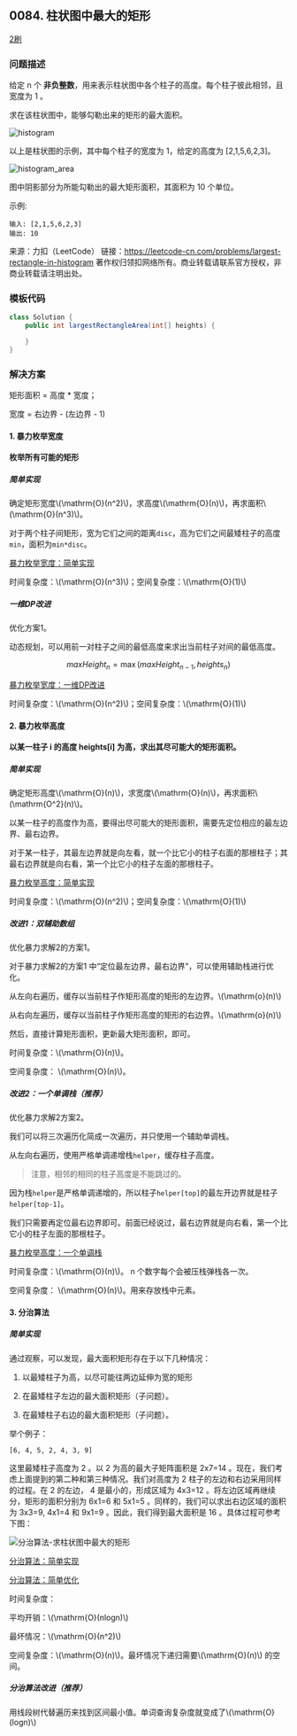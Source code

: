 <script src="https://cdn.bootcss.com/mathjax/2.7.7/MathJax.js?config=TeX-AMS-MML_HTMLorMML"></script>

## 0084. 柱状图中最大的矩形

[2刷](qu0084/solu/Solution.java)

### 问题描述

给定 n 个 **非负整数**，用来表示柱状图中各个柱子的高度。每个柱子彼此相邻，且宽度为 1 。

求在该柱状图中，能够勾勒出来的矩形的最大面积。

![histogram](../../../../../../resources/leetcode/0084_柱状图中最大的矩形_histogram.png)

以上是柱状图的示例，其中每个柱子的宽度为 1，给定的高度为 [2,1,5,6,2,3]。

![histogram_area](../../../../../../resources/leetcode/0084_柱状图中最大的矩形_histogram_area.png) 

图中阴影部分为所能勾勒出的最大矩形面积，其面积为 10 个单位。

 

示例:

```
输入: [2,1,5,6,2,3]
输出: 10
```

来源：力扣（LeetCode）
链接：https://leetcode-cn.com/problems/largest-rectangle-in-histogram
著作权归领扣网络所有。商业转载请联系官方授权，非商业转载请注明出处。



### 模板代码

``` java
class Solution {
    public int largestRectangleArea(int[] heights) {

    }
}
```

### 解决方案

矩形面积 = 高度 * 宽度；

宽度 = 右边界 - (左边界 - 1)

#### 1. 暴力枚举宽度

**枚举所有可能的矩形**

##### 简单实现

确定矩形宽度\\(\mathrm{O}(n^2)\\)，求高度\\(\mathrm{O}(n)\\)，再求面积\\(\mathrm{O}(n^3)\\)。

对于两个柱子间矩形，宽为它们之间的距离`disc`，高为它们之间最矮柱子的高度`min`，面积为`min*disc`。

[暴力枚举宽度：简单实现](qu0084/solu1/Solution.java)

时间复杂度：\\(\mathrm{O}(n^3)\\)；空间复杂度：\\(\mathrm{O}(1)\\)

##### 一维DP改进

优化方案1。

动态规划，可以用前一对柱子之间的最低高度来求出当前柱子对间的最低高度。

$$
maxHeight_n = \max\big(maxHeight_{n-1}, heights_n\big)
$$

[暴力枚举宽度：一维DP改进](qu0084/solu2/Solution.java)

时间复杂度：\\(\mathrm{O}(n^2)\\)；空间复杂度：\\(\mathrm{O}(1)\\)


#### 2. 暴力枚举高度

**以某一柱子 i 的高度 heights[i] 为高，求出其尽可能大的矩形面积。**

##### 简单实现

确定矩形高度\\(\mathrm{O}(n)\\)，求宽度\\(\mathrm{O}(n)\\)，再求面积\\(\mathrm{O^2}(n)\\)。

以某一柱子的高度作为高，要得出尽可能大的矩形面积，需要先定位相应的最左边界、最右边界。

对于某一柱子，其最左边界就是向左看，就一个比它小的柱子右面的那根柱子；其最右边界就是向右看，第一个比它小的柱子左面的那根柱子。

[暴力枚举高度：简单实现](qu0084/solu3/Solution.java)

时间复杂度：\\(\mathrm{O}(n^2)\\)；空间复杂度：\\(\mathrm{O}(1)\\)


##### 改进1：双辅助数组

优化暴力求解2的方案1。

对于暴力求解2的方案1 中“定位最左边界，最右边界”，可以使用辅助栈进行优化。

从左向右遍历，缓存以当前柱子作矩形高度的矩形的左边界。\\(\mathrm{o}(n)\\)

从右向左遍历，缓存以当前柱子作矩形高度的矩形的右边界。\\(\mathrm{o}(n)\\)

然后，直接计算矩形面积，更新最大矩形面积，即可。

时间复杂度：\\(\mathrm{O}(n)\\)。 

空间复杂度： \\(\mathrm{O}(n)\\)。


##### 改进2：一个单调栈（推荐）

优化暴力求解2方案2。

我们可以将三次遍历化简成一次遍历，并只使用一个辅助单调栈。

从左向右遍历，使用严格单调递增栈`helper`，缓存柱子高度。

> 注意，相邻的相同的柱子高度是不能跳过的。

因为栈`helper`是严格单调递增的，所以柱子`helper[top]`的最左开边界就是柱子`helper[top-1]`。

我们只需要再定位最右边界即可。前面已经说过，最右边界就是向右看，第一个比它小的柱子左面的那根柱子。

[暴力枚举高度：一个单调栈](qu0084/solu5/Solution.java)

时间复杂度：\\(\mathrm{O}(n)\\)。 n 个数字每个会被压栈弹栈各一次。

空间复杂度： \\(\mathrm{O}(n)\\)。用来存放栈中元素。



#### 3. 分治算法

##### 简单实现

通过观察，可以发现，最大面积矩形存在于以下几种情况：

1. 以最矮柱子为高，以尽可能往两边延伸为宽的矩形

2. 在最矮柱子左边的最大面积矩形（子问题）。

3. 在最矮柱子右边的最大面积矩形（子问题）。


举个例子：

```
[6, 4, 5, 2, 4, 3, 9]
```

这里最矮柱子高度为 2 。以 2 为高的最大子矩阵面积是 2x7=14 。现在，我们考虑上面提到的第二种和第三种情况。我们对高度为 2 柱子的左边和右边采用同样的过程。在 2 的左边， 4 是最小的，形成区域为 4x3=12 。将左边区域再继续分，矩形的面积分别为 6x1=6 和 5x1=5 。同样的，我们可以求出右边区域的面积为 3x3=9, 4x1=4 和 9x1=9 。因此，我们得到最大面积是 16 。具体过程可参考下图：

![分治算法-求柱状图中最大的矩形](../../../../../../resources/leetcode/0084_分治-求柱状图中最大的矩形.png)


[分治算法：简单实现](qu0084/solu6/Solution.java)

[分治算法：简单优化](qu0084/solu7/Solution.java)

时间复杂度：

平均开销：\\(\mathrm{O}(nlogn)\\)

最坏情况：\\(\mathrm{O}(n^2)\\)

空间复杂度：\\(\mathrm{O}(n)\\)。最坏情况下递归需要\\(\mathrm{O}(n)\\) 的空间。


##### 分治算法改进（推荐）

用线段树代替遍历来找到区间最小值。单词查询复杂度就变成了\\(\mathrm{O}(log⁡n)\\)


